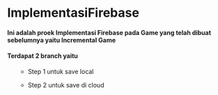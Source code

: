 # ImplementasiFirebase
#### Ini adalah proek Implementasi Firebase pada Game yang telah dibuat sebelumnya yaitu Incremental Game
#### Terdapat 2 branch yaitu 
<ol>
  <ul><li> Step 1 untuk save local</ul></li>
  <ul><li> Step 2 untuk save di cloud </ul></li>
  </ol>
  
 
